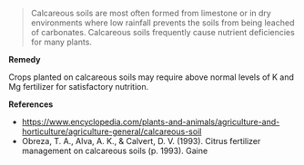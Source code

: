 > Calcareous soils are most often formed from limestone or in dry environments where low rainfall prevents the soils from being leached of carbonates. Calcareous soils frequently cause nutrient deficiencies for many plants.

**Remedy**

Crops planted on calcareous soils may require above normal levels of K and Mg fertilizer for satisfactory nutrition.

**References**

- https://www.encyclopedia.com/plants-and-animals/agriculture-and-horticulture/agriculture-general/calcareous-soil
- Obreza, T. A., Alva, A. K., & Calvert, D. V. (1993). Citrus fertilizer management on calcareous soils (p. 1993). Gaine